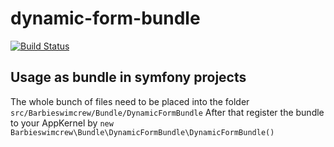 # dynamic-form-bundle

[![Build Status](https://travis-ci.org/barbieswimcrew/dynamic-form-bundle.svg?branch=master)](https://travis-ci.org/barbieswimcrew/dynamic-form-bundle)

## Usage as bundle in symfony projects
The whole bunch of files need to be placed into the folder `src/Barbieswimcrew/Bundle/DynamicFormBundle` 
After that register the bundle to your AppKernel by `new Barbieswimcrew\Bundle\DynamicFormBundle\DynamicFormBundle()`
